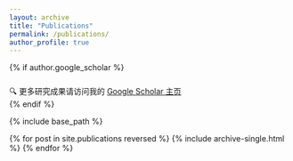 ```yaml
---
layout: archive
title: "Publications"
permalink: /publications/
author_profile: true
---
```


<!-- { if author.googlescholar }
  You can also find my articles on <u><a href="{{author.googlescholar}}">my Google Scholar profile</a>.</u>
{ endif } -->

{% if author.google_scholar %}
<div class="notice--info" style="margin-top:1.5rem;">
🔍 更多研究成果请访问我的 <a href="{{ author.google_scholar }}" target="_blank" rel="noopener noreferrer">Google Scholar 主页</a>
</div>
{% endif %}

{% include base_path %}

{% for post in site.publications reversed %}
  {% include archive-single.html %}
{% endfor %}
